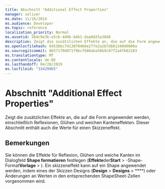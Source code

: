 ```yaml
---
title: Abschnitt "Additional Effect Properties"
manager: soliver
ms.date: 11/16/2014
ms.audience: Developer
ms.topic: reference
localization_priority: Normal
ms.assetid: 564c9e3b-e5cb-4d9b-b4b1-daa0d25a3848
description: Zeigt die zusätzlichen Effekte an, die auf die Form angewendet werden, einschließlich Reflexionen, Glühen und weichen Kanteneffekten. Dieser Abschnitt enthält auch die Werte für einen Skizzeneffekt.
ms.openlocfilehash: 64536bc7413070460e2f7e2a2b7db01340d0000a
ms.sourcegitcommit: 8657170d071f9bcf680aba50b9c07f2a4fb82283
ms.translationtype: MT
ms.contentlocale: de-DE
ms.lasthandoff: 04/28/2019
ms.locfileid: "33429965"
---
```

# <a name="additional-effect-properties-section"></a>Abschnitt "Additional Effect Properties"

Zeigt die zusätzlichen Effekte an, die auf die Form angewendet werden, einschließlich Reflexionen, Glühen und weichen Kanteneffekten. Dieser Abschnitt enthält auch die Werte für einen Skizzeneffekt.
  
## <a name="remarks"></a>Bemerkungen

Sie können die Effekte für Reflexion, Glühen und weiche Kanten im Dialogfeld **Shape formatieren** festlegen (**Effekte**der**Start** > -Shape-Format**Vorlage** > ). Ein skizzeneffekt kann auf ein Shape angewendet werden, indem eines der Skizzen Designs (**Design** > **Designs** > ****) oder Änderungen an Werten in den entsprechenden ShapeSheet-Zellen vorgenommen wird.
  

